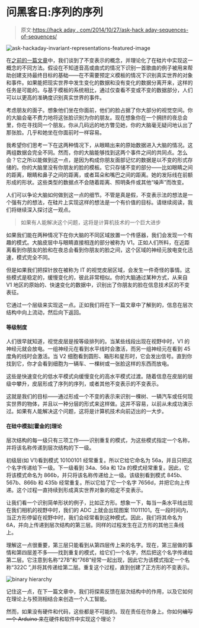 # 问黑客日:序列的序列

> 原文:[https://hack aday . com/2014/10/27/ask-hack aday-sequences-of-sequences/](https://hackaday.com/2014/10/27/ask-hackaday-sequences-of-sequences/)

![ask-hackaday-invariant-representations-featured-image](../Images/7db7e3b4de8211000c551dc6d3bfd214.png)

在[之前的一篇文章](http://hackaday.com/2014/10/15/ask-hackaday-what-are-invariant-representations/)中，我们谈到了不变表示的概念，并理论化了在硅片中实现这一概念的不同方法。假设在不知道音高或曲式的情况下识别一首歌曲的例子被用来帮助创建支持最终目标的基础——在不需要预定义模板的情况下识别真实世界的对象和事件。如果能把现实世界中发生变化的数据和没有变化的数据分离开来，这样的任务是可能的。与基于模板的系统相比，通过仅查看不变或不变的数据部分，人们可以以更高的准确度识别真实世界的事件。

考虑朋友的面子。想象他们坐在你面前，他们的脸占据了你大部分的视觉空间。你的大脑会毫不费力地将这张脸识别为你的朋友。现在想象你在一个拥挤的夜总会里，你在寻找同一个朋友。你从几码远的地方瞥见她，你的大脑毫无疑问地认出了那张脸。几乎和她坐在你面前时一样容易。

我希望你们思考一下在这两种情况下，从眼睛出来的原始数据进入大脑的情况。这两组数据会完全不同。然而，你的大脑能够找到这两个事件之间的共同点。怎么会？它之所以能做到这一点，是因为构成你朋友面部记忆的数据是以不变的形式存储的。你的大脑里没有你朋友的脸的模板。它只存储不变的部分——比如眼睛之间的距离，眼睛和鼻子之间的距离，或者耳朵和嘴巴之间的距离。她的发际线在前额形成的形状。这些类型的数据点不会随着距离、照明条件或其他“噪声”而改变。

人们可以争论大脑如何做到这一点的细节。不管是真是假，不变表示法的想法是一个强有力的想法，在硅片上实现这样的想法是一个有价值的目标。请继续阅读，我们将继续深入探讨这一观点。

> 如果有人能解决这个问题，这将是计算机技术的一个巨大进步

如果我们能在两种情况下在你大脑的不同区域放置一个传感器，我们会发现一个有趣的模式。大脑皮层中与眼睛直接相连的部分被称为 V1。正如人们所料，在近距离看到你朋友的脸和在夜总会看到你朋友的脸之间，这个区域的神经元放电变化迅速，模式完全不同。

但是如果我们把探针放在被称为 IT 的视觉皮层区域，会发生一件奇怪的事情。这些模式是稳定的，缓慢变化的，彼此非常相似。你的大脑通过某种方式，从来自 V1 地区的原始的、快速变化的数据中，识别出了你朋友的脸在信息技术区的不变表征。

它通过一个层级来实现这一点。正如我们将在下一篇文章中了解到的，信息在层次结构中向上流动，然后向下返回。

#### 等级制度

人们很早就知道，视觉皮层是按等级排列的。当某些线段出现在视野中时，V1 的神经元就会放电。一组神经元在看到水平线时会激活，而另一组神经元在看到 45 度角的线时会激活。当 V2 细胞看到圆形、箱形和星形时，它会发出信号。直到你找到它，你才会看到细胞为一辆车、一棵树或一张脸这样的东西而放电。

这些是快速变化的低水平模式向缓慢变化的高水平模式过渡。随着信息在皮层的层级中攀升，皮层形成了序列的序列，或者其他不变表示的不变表示。

这就是我们的目标——通过形成一个不变的表示来识别一棵树、一辆汽车或任何现实世界的物体，并且以一种分层的形式来这样做。这并不容易，以前从未成功演示过。如果有人能解决这个问题，这将是计算机技术向前迈出的一大步。

#### 在硅中模拟[霍金的]理论

层次结构的每一级只有三项工作——识别重复的模式，为这些模式指定一个名称，并将该名称传递到层次结构的下一级。

初级层(如 V1)看到模式 10100101 经常重复。所以它给它命名为 56a，并且只把这个名字传递给下一级。下一级看到 34a、56a 和 12a 的模式经常重复。因此，它将该模式命名为 866b，并只将该名称传递给上一级。该级别看到模式 845b、567b、866b 和 435b 经常重复。所以它给了它一个名字 7656d，并把它向上传递。这个过程一直持续到形成真实世界对象的稳定不变表示。

让我们看一个识别简单形状的例子，比如正方形。想象一下，每当一条水平线出现在我们相机的视野中时，我们的 ADC 上就会出现图案 11011101。在一段时间内，当正方形停留在视野中时，我们会经常看到这种模式。因此，我们将其命名为 6A，并向上传递到层次结构的第三层。同样的过程发生在正方形的其他三条线上。

理解这一点很重要，第三层只能看到从第四层传上来的名字。现在，第三层做的事情和第四层差不多——找到重复的模式，给它们一个名字，然后把这个名字传递给第二层。它注意到名称“27B”和“76B”经常一起出现，因此它为该模式指定一个名称“322C ”,并将其传递给第二层。重复这个过程，直到创建了正方形的不变表示。

![binary hierarchy](../Images/74748d7f6ca32c9b9a50800769452d55.png)

记住这一点，在下一篇文章中，我们将探索反馈在层次结构中的作用，以及它如何在理论上与预测相结合来创造一个人工智能。

然而，如果没有硬件和代码，这些都是不可能的。现在责任在你身上。你如何~~编写一个 Arduino 来~~在硬件和软件中实现这个理论？